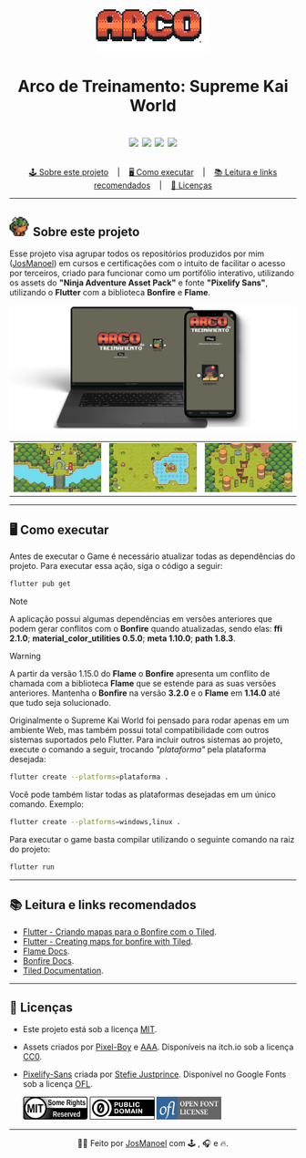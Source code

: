 <div align="center">
  <img src = "assets/images/logo.png"  style="image-rendering: pixelated ;width: 200px;">
</div>

<h1 align = "center">
  Arco de Treinamento: Supreme Kai World
  <p align="center">
    <img src="https://img.shields.io/badge/Bonfire_%F0%9F%94%A5-Made_with?label=Made%20with&color=%23337fdc">
    <img src="https://img.shields.io/github/v/release/Arco-de-Treinamento/supreme_kai_world">
    <img src="https://img.shields.io/github/last-commit/Arco-de-Treinamento/supreme_kai_world">
    <img src="https://img.shields.io/github/license/Arco-de-Treinamento/supreme_kai_world">
  </p>
</h1>

<p align ="center">
<a href= "#sobre-este-projeto">🕹️ Sobre este projeto</a> &nbsp;&nbsp;&nbsp;|&nbsp;&nbsp;&nbsp;
<a href="#executar">🖥️ Como executar</a> &nbsp;&nbsp;&nbsp;|&nbsp;&nbsp;&nbsp;
<a href="#leitura">📚 Leitura e links recomendados</a> &nbsp;&nbsp;&nbsp;|&nbsp;&nbsp;&nbsp;
<a href="#licenca">📜 Licenças</a>
</p>

<hr>

<h2 id="sobre-este-projeto">
  <div>
    <img src="media/walk_right.gif" height="36px">
    Sobre este projeto
  </div>
</h2>

Esse projeto visa agrupar todos os repositórios produzidos por mim ([JosManoel](https://github.com/JosManoel)) em cursos e certificações com o intuito de facilitar o acesso por terceiros, criado para funcionar como um portifólio interativo, utilizando os assets do **"Ninja Adventure Asset Pack"** e fonte **"Pixelify Sans"**, utilizando o **Flutter** com a biblioteca **Bonfire** e **Flame**.
<div align="center">
</div>

<div align="center"  width="80%">
  <img src="media/banner.png">
  <table>
    <tr>
      <td><img src="media/warrior_map.png" alt="Imagem 1"></td>
      <td><img src="media/main_map.png" alt="Imagem 2"></td>
      <td><img src="media/frog_map.png" alt="Imagem 3"></td>
    </tr>
  </table>
</div>

<hr>

<h2 id="executar">🖥️ Como executar</h2>

Antes de executar o Game é necessário atualizar todas as dependências do projeto. Para executar essa ação, siga o código a seguir:

```bash
flutter pub get
```

> [!NOTE]
> A aplicação possui algumas dependências em versões anteriores que podem gerar conflitos com o **Bonfire** quando atualizadas, sendo elas:
> **ffi 2.1.0**; **material_color_utilities 0.5.0**; **meta 1.10.0**; **path 1.8.3**.

> [!WARNING]
> A partir da versão 1.15.0 do **Flame** o **Bonfire** apresenta um conflito de chamada com a biblioteca **Flame** que se estende para as suas versões anteriores. Mantenha o **Bonfire** na versão **3.2.0** e o **Flame** em **1.14.0** até que tudo seja solucionado.

Originalmente o Supreme Kai World foi pensado para rodar apenas em um ambiente Web, mas também possui total compatibilidade com outros sistemas suportados pelo Flutter. Para incluir outros sistemas ao projeto, execute o comando a seguir, trocando _"plataforma"_ pela plataforma desejada:

```bash
flutter create --platforms=plataforma .
```
Você pode também listar todas as plataformas desejadas em um único comando. Exemplo: 

```bash
flutter create --platforms=windows,linux .
```
Para executar o game basta compilar utilizando o seguinte comando na raiz do projeto:

```bash
flutter run
```

<hr>

<h2 id="leitura">📚 Leitura e links recomendados</h2>

* [Flutter - Criando mapas para o Bonfire com o Tiled](https://medium.com/@ManoelFreitas/flutter-criando-mapas-para-o-bonfire-com-o-tiled-fd89ca9c4261).
* [Flutter - Creating maps for bonfire with Tiled](https://medium.com/@ManoelFreitas/flutter-creating-maps-for-bonfire-with-tiled-340e16b83f80).
* [Flame Docs](https://docs.flame-engine.org/latest/index.html).
* [Bonfire Docs](https://bonfire-engine.github.io/#/).
* [Tiled Documentation](https://doc.mapeditor.org/en/stable/).

<hr>

<h2 id="licenca">📜 Licenças</h2>

- Este projeto está sob a licença [MIT](https://github.com/Arco-de-Treinamento/supreme_kai_world/blob/main/LICENSE).
- Assets criados por [Pixel-Boy](https://twitter.com/2Pblog1) e [AAA](https://www.instagram.com/challenger.aaa/?hl=fr). Disponíveis na itch.io sob a licença [CC0](https://pixel-boy.itch.io/ninja-adventure-asset-pack).
- [Pixelify-Sans](https://github.com/eifetx/Pixelify-Sans) criada por [Stefie Justprince](https://github.com/eifetx). Disponível no Google Fonts sob a licença [OFL](https://github.com/eifetx/Pixelify-Sans/blob/main/OFL.txt).

  <p>
    <img src="assets/images/tags/MIT.png" height="40px">
    <img src="assets/images/tags/cc-zero.png" height="40px">
    <img src="assets/images/tags/OFL.png" height="40px">
  </p>

<hr>

<div align = "center">
  
  👋🏾 Feito por [JosManoel](https://github.com/JosManoel) com 🕹️ , 🎧 e 🔥.
</div> 
